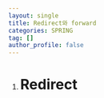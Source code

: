 ```yaml
---
layout: single
title: Redirect와 forward
categories: SPRING
tag: []
author_profile: false
---
```


1. # Redirect
  
